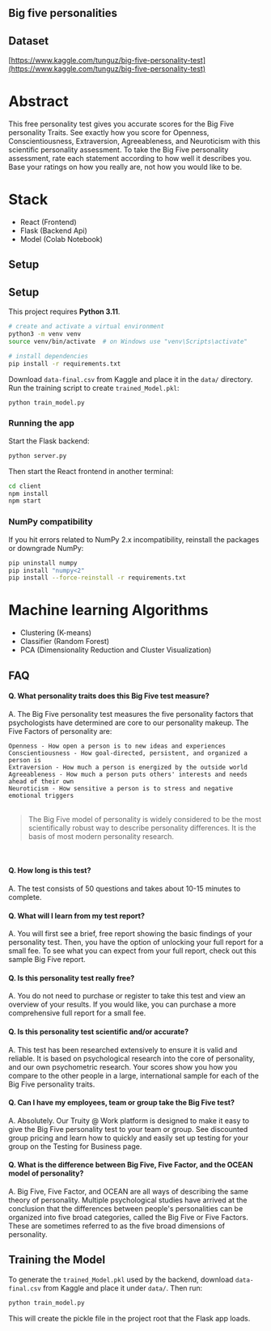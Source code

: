 ## Big five personalities

## Dataset
[https://www.kaggle.com/tunguz/big-five-personality-test](https://www.kaggle.com/tunguz/big-five-personality-test)

# Abstract
This free personality test gives you accurate scores for the Big Five personality Traits. 
See exactly how you score for Openness, Conscientiousness, Extraversion, Agreeableness, and Neuroticism with this 
scientific personality assessment. To take the Big Five personality assessment, rate each statement according to how well it describes you. 
Base your ratings on how you really are, not how you would like to be.

# Stack
- React (Frontend)
- Flask (Backend Api)
- Model (Colab Notebook)

## Setup

## Setup
This project requires **Python 3.11**.

```bash
# create and activate a virtual environment
python3 -m venv venv
source venv/bin/activate  # on Windows use "venv\Scripts\activate"

# install dependencies
pip install -r requirements.txt
```

Download `data-final.csv` from Kaggle and place it in the `data/` directory.
Run the training script to create `trained_Model.pkl`:

```bash
python train_model.py
```

### Running the app
Start the Flask backend:

```bash
python server.py
```

Then start the React frontend in another terminal:

```bash
cd client
npm install
npm start
```

### NumPy compatibility
If you hit errors related to NumPy 2.x incompatibility, reinstall the packages
or downgrade NumPy:

```bash
pip uninstall numpy
pip install "numpy<2"
pip install --force-reinstall -r requirements.txt
```

# Machine learning Algorithms
- Clustering (K-means)
- Classifier (Random Forest)
- PCA (Dimensionality Reduction and Cluster Visualization)

## FAQ

#### Q. What personality traits does this Big Five test measure?<br>
A. The Big Five personality test measures the five personality factors that psychologists have determined are core to our personality makeup. The Five Factors of personality are:

`Openness - How open a person is to new ideas and experiences`<br>
`Conscientiousness - How goal-directed, persistent, and organized a person is`<br>
`Extraversion - How much a person is energized by the outside world`<br>
`Agreeableness - How much a person puts others' interests and needs ahead of their own`<br>
`Neuroticism - How sensitive a person is to stress and negative emotional triggers`<br>
<br>
> The Big Five model of personality is widely considered to be the most scientifically robust way to describe personality differences. It is the basis of most modern personality research.
<br>

#### Q. How long is this test?<br>
A. The test consists of 50 questions and takes about 10-15 minutes to complete.
 
#### Q. What will I learn from my test report?<br>
A. You will first see a brief, free report showing the basic findings of your personality test. Then, you have the option of unlocking your full report for a small fee. To see what you can expect from your full report, check out this sample Big Five report.

#### Q. Is this personality test really free?<br>
A. You do not need to purchase or register to take this test and view an overview of your results. If you would like, you can purchase a more comprehensive full report for a small fee.

#### Q. Is this personality test scientific and/or accurate?<br>
A. This test has been researched extensively to ensure it is valid and reliable. It is based on psychological research into the core of personality, and our own psychometric research. Your scores show you how you compare to the other people in a large, international sample for each of the Big Five personality traits.

#### Q. Can I have my employees, team or group take the Big Five test?<br>
A. Absolutely. Our Truity @ Work platform is designed to make it easy to give the Big Five personality test to your team or group. See discounted group pricing and learn how to quickly and easily set up testing for your group on the Testing for Business page.

#### Q. What is the difference between Big Five, Five Factor, and the OCEAN model of personality?<br>
A. Big Five, Five Factor, and OCEAN are all ways of describing the same theory of personality. Multiple psychological studies have arrived at the conclusion that the differences between people's personalities can be organized into five broad categories, called the Big Five or Five Factors. These are sometimes referred to as the five broad dimensions of personality.

## Training the Model
To generate the `trained_Model.pkl` used by the backend, download `data-final.csv` from Kaggle and place it under `data/`. Then run:
```bash
python train_model.py
```
This will create the pickle file in the project root that the Flask app loads.
